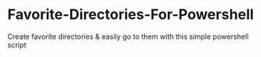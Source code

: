 # Favorite-Directories-For-Powershell
Create favorite directories &amp; easily go to them with this simple powershell script
